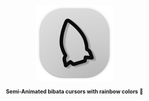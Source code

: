 <!-- Branding -->

<p align="center">
    <img src="./src/svgs/branding/logo.svg" width="40%"/>
</p>

<p align="center">
  <b>Semi-Animated bibata cursors with rainbow colors</b> 🌈
</p>
